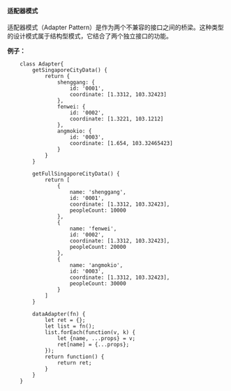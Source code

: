   

#### 适配器模式

适配器模式（Adapter Pattern）是作为两个不兼容的接口之间的桥梁。这种类型的设计模式属于结构型模式，它结合了两个独立接口的功能。

**例子：**

		class Adapter{
			getSingaporeCityData() {
				return {
					shenggang: {
						id: '0001',
						coordinate: [1.3312, 103.32423]
					},
					fenwei: {
						id: '0002',
						coordinate: [1.3221, 103.1212]
					},
					angmokio: {
						id: '0003',
						coordinate: [1.654, 103.32465423]
					}
				}
			}
		  
			getFullSingaporeCityData() {
				return [
					{
						name: 'shenggang',
						id: '0001',
						coordinate: [1.3312, 103.32423],
						peopleCount: 10000
					},
					{
						name: 'fenwei',
						id: '0002',
						coordinate: [1.3312, 103.32423],
						peopleCount: 20000
					},
					{
						name: 'angmokio',
						id: '0003',
						coordinate: [1.3312, 103.32423],
						peopleCount: 30000
					}
				]
			}
	  
			dataAdapter(fn) {
				let ret = {};
				let list = fn();
				list.forEach(function(v, k) {
					let {name, ...props} = v;
					ret[name] = {...props};
				});
				return function() {
					return ret;
				}
			}
		}
<!--stackedit_data:
eyJoaXN0b3J5IjpbLTE0MDAyMDY0MTMsMTgyNzQwNjEyMSw2OT
Q5MDUzMjFdfQ==
-->